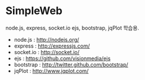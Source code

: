 SimpleWeb
=========

node.js, express, socket.io ejs, bootstrap, jqPlot 학습용.

* node.js : http://nodejs.org/
* express : http://expressjs.com/
* socket.io : http://socket.io/
* ejs : https://github.com/visionmedia/ejs
* bootstrap : http://twitter.github.com/bootstrap/
* jqPlot : http://www.jqplot.com/
